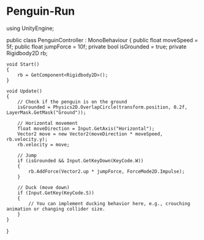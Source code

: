 # Penguin-Run

using UnityEngine;

public class PenguinController : MonoBehaviour
{
    public float moveSpeed = 5f;
    public float jumpForce = 10f;
    private bool isGrounded = true;
    private Rigidbody2D rb;

    void Start()
    {
        rb = GetComponent<Rigidbody2D>();
    }

    void Update()
    {
        // Check if the penguin is on the ground
        isGrounded = Physics2D.OverlapCircle(transform.position, 0.2f, LayerMask.GetMask("Ground"));

        // Horizontal movement
        float moveDirection = Input.GetAxis("Horizontal");
        Vector2 move = new Vector2(moveDirection * moveSpeed, rb.velocity.y);
        rb.velocity = move;

        // Jump
        if (isGrounded && Input.GetKeyDown(KeyCode.W))
        {
            rb.AddForce(Vector2.up * jumpForce, ForceMode2D.Impulse);
        }

        // Duck (move down)
        if (Input.GetKey(KeyCode.S))
        {
            // You can implement ducking behavior here, e.g., crouching animation or changing collider size.
        }
    }
}
